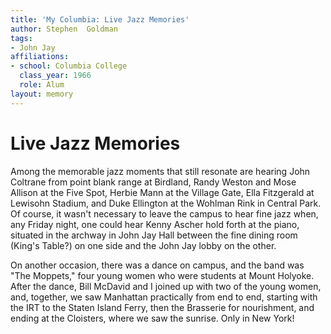 ```yaml
---
title: 'My Columbia: Live Jazz Memories'
author: Stephen  Goldman
tags:
- John Jay
affiliations:
- school: Columbia College
  class_year: 1966
  role: Alum
layout: memory
---
```


# Live Jazz Memories

Among the memorable jazz moments that still resonate are hearing John Coltrane from point blank range at Birdland, Randy Weston and Mose Allison at the Five Spot, Herbie Mann at the Village Gate, Ella Fitzgerald at Lewisohn Stadium, and Duke Ellington at the Wohlman Rink in Central Park.  Of course, it wasn't necessary to leave the campus to hear fine jazz when, any Friday night, one could hear Kenny Ascher hold forth at the piano, situated in the archway in John Jay Hall between the fine dining room (King's Table?) on one side and the John Jay lobby on the other.

On another occasion, there was a dance on campus, and the band was "The Moppets," four young women who were students at Mount Holyoke.  After the dance, Bill McDavid and I joined up with two of the young women, and, together, we saw Manhattan practically from end to end, starting with the IRT to the Staten Island Ferry, then the Brasserie for nourishment, and ending at the Cloisters, where we saw the sunrise.  Only in New York!
